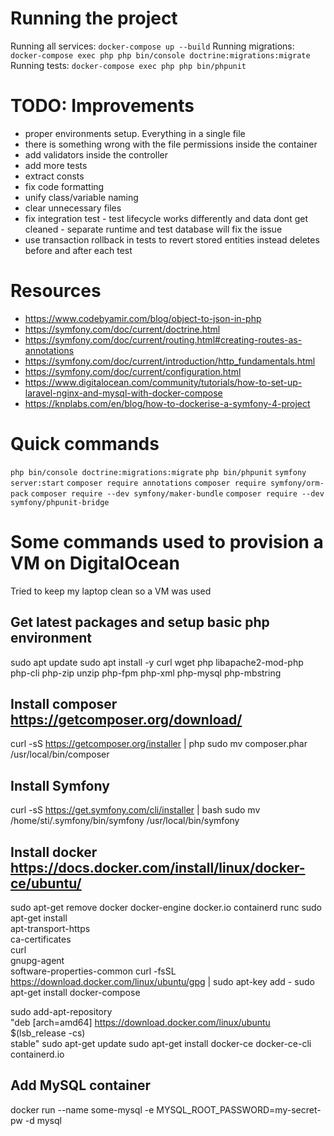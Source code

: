 # Running the project

Running all services: `docker-compose up --build`
Running migrations: `docker-compose exec php php bin/console doctrine:migrations:migrate`
Running tests: `docker-compose exec php php bin/phpunit`

# TODO: Improvements
- proper environments setup. Everything in a single file
- there is something wrong with the file permissions inside the container
- add validators inside the controller
- add more tests
- extract consts
- fix code formatting
- unify class/variable naming
- clear unnecessary files
- fix integration test - test lifecycle works differently and data dont get cleaned - separate runtime and test database will fix the issue
- use transaction rollback in tests to revert stored entities instead deletes before and after each test

# Resources
- https://www.codebyamir.com/blog/object-to-json-in-php
- https://symfony.com/doc/current/doctrine.html
- https://symfony.com/doc/current/routing.html#creating-routes-as-annotations
- https://symfony.com/doc/current/introduction/http_fundamentals.html
- https://symfony.com/doc/current/configuration.html
- https://www.digitalocean.com/community/tutorials/how-to-set-up-laravel-nginx-and-mysql-with-docker-compose
- https://knplabs.com/en/blog/how-to-dockerise-a-symfony-4-project


# Quick commands
`php bin/console doctrine:migrations:migrate`
`php bin/phpunit`
`symfony server:start`
`composer require annotations`
`composer require symfony/orm-pack`
`composer require --dev symfony/maker-bundle`
`composer require --dev symfony/phpunit-bridge`

# Some commands used to provision a VM on DigitalOcean
Tried to keep my laptop clean so a VM was used

## Get latest packages and setup basic php environment
sudo apt update
sudo apt install -y curl wget php libapache2-mod-php php-cli php-zip unzip php-fpm php-xml php-mysql php-mbstring


## Install composer https://getcomposer.org/download/
curl -sS https://getcomposer.org/installer | php
sudo mv composer.phar /usr/local/bin/composer

## Install Symfony
curl -sS https://get.symfony.com/cli/installer | bash
sudo mv /home/sti/.symfony/bin/symfony /usr/local/bin/symfony


## Install docker https://docs.docker.com/install/linux/docker-ce/ubuntu/
sudo apt-get remove docker docker-engine docker.io containerd runc
sudo apt-get install \
    apt-transport-https \
    ca-certificates \
    curl \
    gnupg-agent \
    software-properties-common
curl -fsSL https://download.docker.com/linux/ubuntu/gpg | sudo apt-key add -
sudo apt-get install docker-compose

sudo add-apt-repository \
   "deb [arch=amd64] https://download.docker.com/linux/ubuntu \
   $(lsb_release -cs) \
   stable"
sudo apt-get update
sudo apt-get install docker-ce docker-ce-cli containerd.io


## Add MySQL container
docker run --name some-mysql -e MYSQL_ROOT_PASSWORD=my-secret-pw -d mysql

